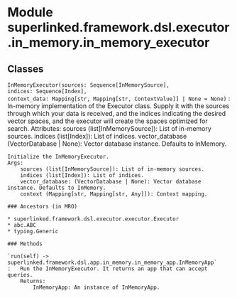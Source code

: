 Module superlinked.framework.dsl.executor.in_memory.in_memory_executor
======================================================================

Classes
-------

`InMemoryExecutor(sources: Sequence[InMemorySource], indices: Sequence[Index], context_data: Mapping[str, Mapping[str, ContextValue]] | None = None)`
:   In-memory implementation of the Executor class. Supply it with the sources through which
    your data is received, and the indices indicating the desired vector spaces, and the executor will
    create the spaces optimized for search.
    Attributes:
        sources (list[InMemorySource]): List of in-memory sources.
        indices (list[Index]): List of indices.
        vector_database (VectorDatabase | None): Vector database instance. Defaults to InMemory.
    
    Initialize the InMemoryExecutor.
    Args:
        sources (list[InMemorySource]): List of in-memory sources.
        indices (list[Index]): List of indices.
        vector_database: (VectorDatabase | None): Vector database instance. Defaults to InMemory.
        context (Mapping[str, Mapping[str, Any]]): Context mapping.

    ### Ancestors (in MRO)

    * superlinked.framework.dsl.executor.executor.Executor
    * abc.ABC
    * typing.Generic

    ### Methods

    `run(self) ‑> superlinked.framework.dsl.app.in_memory.in_memory_app.InMemoryApp`
    :   Run the InMemoryExecutor. It returns an app that can accept queries.
        Returns:
            InMemoryApp: An instance of InMemoryApp.